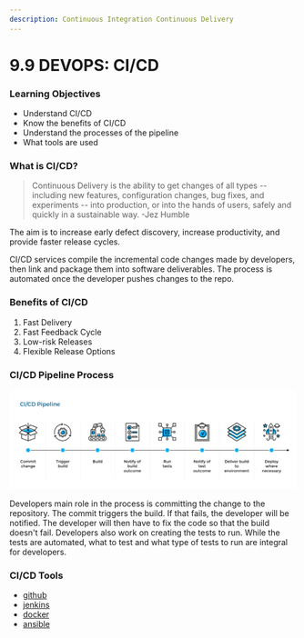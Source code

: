 ```yaml
---
description: Continuous Integration Continuous Delivery
---
```


# 9.9 DEVOPS: CI/CD

### Learning Objectives

* Understand CI/CD
* Know the benefits of CI/CD
* Understand the processes of the pipeline
* What tools are used

### What is CI/CD?

> Continuous Delivery is the ability to get changes of all types -- including new features, configuration changes, bug fixes, and experiments -- into production, or into the hands of users, safely and quickly in a sustainable way.  -Jez Humble

The aim is to increase early defect discovery, increase productivity, and provide faster release cycles.

CI/CD services compile the incremental code changes made by developers, then link and package them into software deliverables. The process is automated once the developer pushes changes to the repo.

### Benefits of CI/CD

1. Fast Delivery
2. Fast Feedback Cycle
3. Low-risk Releases
4. Flexible Release Options

### CI/CD Pipeline Process

![](../.gitbook/assets/cicd-pipeline.png)

Developers main role in the process is committing the change to the repository. The commit triggers the build.  If that fails, the developer will be notified.  The developer will then have to fix the code so that the build doesn't fail.  Developers also work on creating the tests to run.  While the tests are automated, what to test and what type of tests to run are integral for developers.

### CI/CD Tools

* [github](https://github.com)&#x20;
* [jenkins](https://www.jenkins.io/doc/pipeline/tour/hello-world/#:\~:text=Jenkins%20Pipeline%20\(or%20simply%20%22Pipeline,continuous%20delivery%20pipelines%20into%20Jenkins.\&text=The%20definition%20of%20a%20Jenkins,a%20project's%20source%20control%20repository.)
* [docker](https://docs.docker.com/language/nodejs/configure-ci-cd/)
* [ansible](https://docs.ansible.com/ansible/latest/user\_guide/playbooks\_intro.html)

